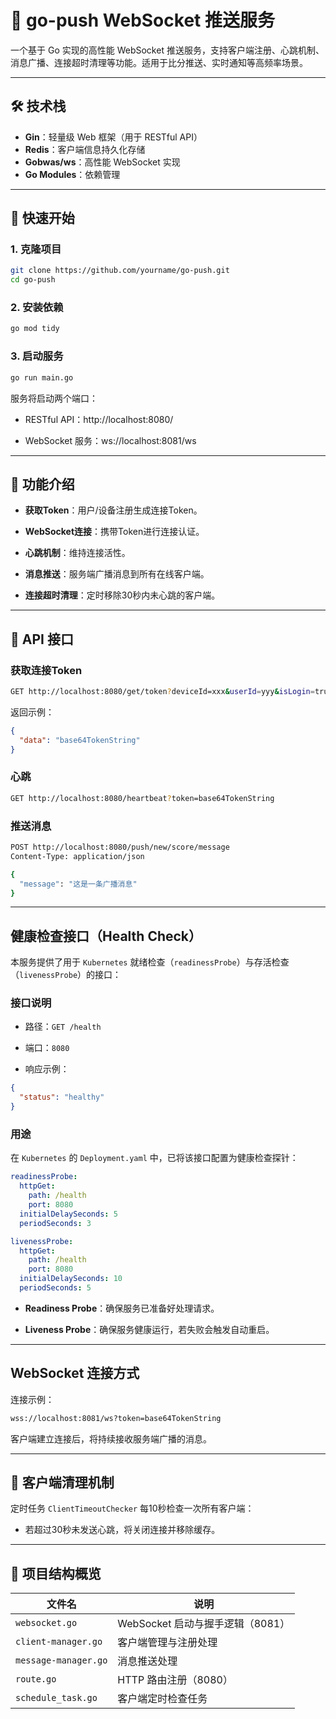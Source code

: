 # 📡 go-push WebSocket 推送服务

一个基于 Go 实现的高性能 WebSocket 推送服务，支持客户端注册、心跳机制、消息广播、连接超时清理等功能。适用于比分推送、实时通知等高频率场景。

---

## 🛠️ 技术栈

- **Gin**：轻量级 Web 框架（用于 RESTful API）
- **Redis**：客户端信息持久化存储
- **Gobwas/ws**：高性能 WebSocket 实现
- **Go Modules**：依赖管理

---

## 🚀 快速开始

### 1. 克隆项目

```bash
git clone https://github.com/yourname/go-push.git
cd go-push
```

### 2. 安装依赖

```bash
go mod tidy
```
### 3. 启动服务

```bash
go run main.go
```

服务将启动两个端口：

- RESTful API：http://localhost:8080/

- WebSocket 服务：ws://localhost:8081/ws

---

## 🧩 功能介绍

- **获取Token**：用户/设备注册生成连接Token。

- **WebSocket连接**：携带Token进行连接认证。

- **心跳机制**：维持连接活性。

- **消息推送**：服务端广播消息到所有在线客户端。

- **连接超时清理**：定时移除30秒内未心跳的客户端。

---

## 📡 API 接口

### 获取连接Token

```bash
GET http://localhost:8080/get/token?deviceId=xxx&userId=yyy&isLogin=true
```

返回示例：

```json
{
  "data": "base64TokenString"
}
```

### 心跳

```bash
GET http://localhost:8080/heartbeat?token=base64TokenString
```

### 推送消息

```bash
POST http://localhost:8080/push/new/score/message
Content-Type: application/json

{
  "message": "这是一条广播消息"
}
```

---

## 健康检查接口（Health Check）

本服务提供了用于 `Kubernetes` 就绪检查（`readinessProbe`）与存活检查（`livenessProbe`）的接口：

### 接口说明

- 路径：`GET /health`

- 端口：`8080`

- 响应示例：

```json
{
  "status": "healthy"
}
```

### 用途

在 `Kubernetes` 的 `Deployment.yaml` 中，已将该接口配置为健康检查探针：

```yaml
readinessProbe:
  httpGet:
    path: /health
    port: 8080
  initialDelaySeconds: 5
  periodSeconds: 3

livenessProbe:
  httpGet:
    path: /health
    port: 8080
  initialDelaySeconds: 10
  periodSeconds: 5
```

- **Readiness Probe**：确保服务已准备好处理请求。

- **Liveness Probe**：确保服务健康运行，若失败会触发自动重启。

---

##  WebSocket 连接方式

连接示例：

```bash
wss://localhost:8081/ws?token=base64TokenString
```

客户端建立连接后，将持续接收服务端广播的消息。

---

## 🧹 客户端清理机制

定时任务 `ClientTimeoutChecker` 每10秒检查一次所有客户端：

- 若超过30秒未发送心跳，将关闭连接并移除缓存。


---

## 📁 项目结构概览

| 文件名                  | 说明                      |
| -------------------- | ----------------------- |
| `websocket.go`       | WebSocket 启动与握手逻辑（8081） |
| `client-manager.go`  | 客户端管理与注册处理              |
| `message-manager.go` | 消息推送处理                  |
| `route.go`           | HTTP 路由注册（8080）         |
| `schedule_task.go`   | 客户端定时检查任务               |




